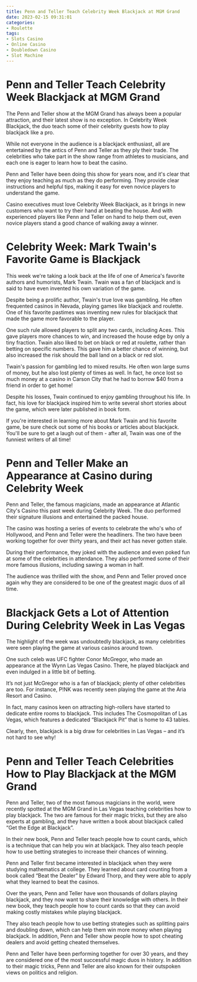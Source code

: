 ```yaml
---
title: Penn and Teller Teach Celebrity Week Blackjack at MGM Grand
date: 2023-02-15 09:31:01
categories:
- Roulette
tags:
- Slots Casino
- Online Casino
- Doubledown Casino
- Slot Machine
---
```



#  Penn and Teller Teach Celebrity Week Blackjack at MGM Grand

The Penn and Teller show at the MGM Grand has always been a popular attraction, and their latest show is no exception. In Celebrity Week Blackjack, the duo teach some of their celebrity guests how to play blackjack like a pro.

While not everyone in the audience is a blackjack enthusiast, all are entertained by the antics of Penn and Teller as they ply their trade. The celebrities who take part in the show range from athletes to musicians, and each one is eager to learn how to beat the casino.

Penn and Teller have been doing this show for years now, and it's clear that they enjoy teaching as much as they do performing. They provide clear instructions and helpful tips, making it easy for even novice players to understand the game.

Casino executives must love Celebrity Week Blackjack, as it brings in new customers who want to try their hand at beating the house. And with experienced players like Penn and Teller on hand to help them out, even novice players stand a good chance of walking away a winner.

#  Celebrity Week: Mark Twain's Favorite Game is Blackjack

This week we're taking a look back at the life of one of America's favorite authors and humorists, Mark Twain. Twain was a fan of blackjack and is said to have even invented his own variation of the game.

Despite being a prolific author, Twain's true love was gambling. He often frequented casinos in Nevada, playing games like blackjack and roulette. One of his favorite pastimes was inventing new rules for blackjack that made the game more favorable to the player.

One such rule allowed players to split any two cards, including Aces. This gave players more chances to win, and increased the house edge by only a tiny fraction. Twain also liked to bet on black or red at roulette, rather than betting on specific numbers. This gave him a better chance of winning, but also increased the risk should the ball land on a black or red slot.

Twain's passion for gambling led to mixed results. He often won large sums of money, but he also lost plenty of times as well. In fact, he once lost so much money at a casino in Carson City that he had to borrow $40 from a friend in order to get home!

Despite his losses, Twain continued to enjoy gambling throughout his life. In fact, his love for blackjack inspired him to write several short stories about the game, which were later published in book form.

If you're interested in learning more about Mark Twain and his favorite game, be sure check out some of his books or articles about blackjack. You'll be sure to get a laugh out of them - after all, Twain was one of the funniest writers of all time!

#  Penn and Teller Make an Appearance at Casino during Celebrity Week

Penn and Teller, the famous magicians, made an appearance at Atlantic City's Casino this past week during Celebrity Week. The duo performed their signature illusions and entertained the packed house.

The casino was hosting a series of events to celebrate the who's who of Hollywood, and Penn and Teller were the headliners. The two have been working together for over thirty years, and their act has never gotten stale.

During their performance, they joked with the audience and even poked fun at some of the celebrities in attendance. They also performed some of their more famous illusions, including sawing a woman in half.

The audience was thrilled with the show, and Penn and Teller proved once again why they are considered to be one of the greatest magic duos of all time.

#  Blackjack Gets a Lot of Attention During Celebrity Week in Las Vegas

The highlight of the week was undoubtedly blackjack, as many celebrities were seen playing the game at various casinos around town.

One such celeb was UFC fighter Conor McGregor, who made an appearance at the Wynn Las Vegas Casino. There, he played blackjack and even indulged in a little bit of betting.

It’s not just McGregor who is a fan of blackjack; plenty of other celebrities are too. For instance, P!NK was recently seen playing the game at the Aria Resort and Casino.

In fact, many casinos keen on attracting high-rollers have started to dedicate entire rooms to blackjack. This includes The Cosmopolitan of Las Vegas, which features a dedicated “Blackjack Pit” that is home to 43 tables.

Clearly, then, blackjack is a big draw for celebrities in Las Vegas – and it’s not hard to see why!

#  Penn and Teller Teach Celebrities How to Play Blackjack at the MGM Grand

Penn and Teller, two of the most famous magicians in the world, were recently spotted at the MGM Grand in Las Vegas teaching celebrities how to play blackjack. The two are famous for their magic tricks, but they are also experts at gambling, and they have written a book about blackjack called “Get the Edge at Blackjack”.

In their new book, Penn and Teller teach people how to count cards, which is a technique that can help you win at blackjack. They also teach people how to use betting strategies to increase their chances of winning.

Penn and Teller first became interested in blackjack when they were studying mathematics at college. They learned about card counting from a book called “Beat the Dealer” by Edward Thorp, and they were able to apply what they learned to beat the casinos.

Over the years, Penn and Teller have won thousands of dollars playing blackjack, and they now want to share their knowledge with others. In their new book, they teach people how to count cards so that they can avoid making costly mistakes while playing blackjack.

They also teach people how to use betting strategies such as splitting pairs and doubling down, which can help them win more money when playing blackjack. In addition, Penn and Teller show people how to spot cheating dealers and avoid getting cheated themselves.

Penn and Teller have been performing together for over 30 years, and they are considered one of the most successful magic duos in history. In addition to their magic tricks, Penn and Teller are also known for their outspoken views on politics and religion.